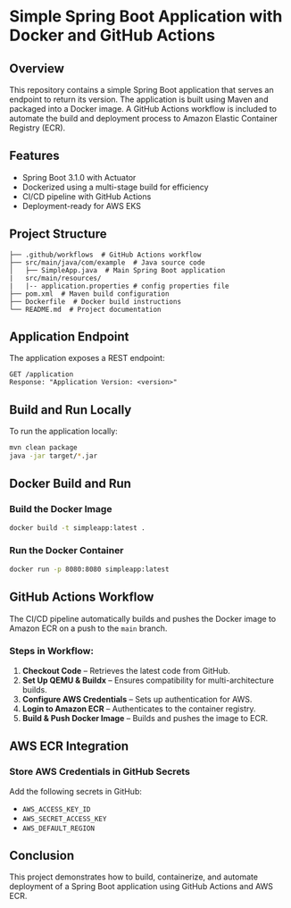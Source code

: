 # Simple Spring Boot Application with Docker and GitHub Actions

## Overview
This repository contains a simple Spring Boot application that serves an endpoint to return its version. The application is built using Maven and packaged into a Docker image. A GitHub Actions workflow is included to automate the build and deployment process to Amazon Elastic Container Registry (ECR).

## Features
- Spring Boot 3.1.0 with Actuator
- Dockerized using a multi-stage build for efficiency
- CI/CD pipeline with GitHub Actions
- Deployment-ready for AWS EKS

## Project Structure
```
├── .github/workflows  # GitHub Actions workflow
├── src/main/java/com/example  # Java source code
│   ├── SimpleApp.java  # Main Spring Boot application
|   src/main/resources/
|   |-- application.properties # config properties file
├── pom.xml  # Maven build configuration
├── Dockerfile  # Docker build instructions
└── README.md  # Project documentation
```

## Application Endpoint
The application exposes a REST endpoint:
```
GET /application
Response: "Application Version: <version>"
```

## Build and Run Locally
To run the application locally:
```sh
mvn clean package
java -jar target/*.jar
```

## Docker Build and Run
### Build the Docker Image
```sh
docker build -t simpleapp:latest .
```
### Run the Docker Container
```sh
docker run -p 8080:8080 simpleapp:latest
```

## GitHub Actions Workflow
The CI/CD pipeline automatically builds and pushes the Docker image to Amazon ECR on a push to the `main` branch.

### Steps in Workflow:
1. **Checkout Code** – Retrieves the latest code from GitHub.
2. **Set Up QEMU & Buildx** – Ensures compatibility for multi-architecture builds.
3. **Configure AWS Credentials** – Sets up authentication for AWS.
4. **Login to Amazon ECR** – Authenticates to the container registry.
5. **Build & Push Docker Image** – Builds and pushes the image to ECR.

## AWS ECR Integration
### Store AWS Credentials in GitHub Secrets
Add the following secrets in GitHub:
- `AWS_ACCESS_KEY_ID`
- `AWS_SECRET_ACCESS_KEY`
- `AWS_DEFAULT_REGION`


## Conclusion
This project demonstrates how to build, containerize, and automate deployment of a Spring Boot application using GitHub Actions and AWS ECR.
